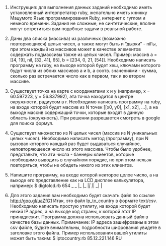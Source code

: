 1. Инструкция: для выполнения данных заданий необходимо иметь установленный интерпретатор ruby, желательно иметь книжку Мацумото Язык программирования Ruby, интернет с гуглом и немного времени. Задания не сложные, не синтетические, вполне могут встретиться вам подобные задачи в реальной работе.

2. Даны два списка (массива) из различных (возможно повторяющихся) целых чисел, а также могут быть и “дырки” - nil’ы, при этом каждый из массивов может в качестве элементов содержать подмассивы также из целых чисел. Пример: массив a = [[4, 19], nil, [32, 41], 65], b = [234, 0, 21, [54]]. Необходимо написать программу на ruby, на выходе которой будет хеш, ключами которого будут числа из обоих массивов a и b, а соотв. значениями - сумма, сколько раз встречается число как в первом, так и во втором массиве.

3. Существует точка на карте с координатами x и y (например, x = 60.597223, y =  56.837992), эта точка находится в центре окружности, радиусом в r. Необходимо написать программу на ruby, на входе которой будет массив из N точек [[x0, y0], [x1, x2], …], а на выходе массив содержащий точки, которые входят в данную область (окружность). При решении разрешается смотреть в google для поиска формул.

4. Существует множество из N целых чисел (массив из N уникальных целых чисел). Необходимо написать метод (программу), при N вызовах которого каждый раз будет выдаваться случайное, неповторяющееся число из этого массива. Чтобы было удобнее, представьте, что эти числа - баннеры клиентов, которые необходимо выводить в случайном порядке, но при этом нельзя повторяться, чтобы не обидеть никого из этих клиентов.

5. Напишите программу, на входе которой некторое целое число, а на выходе его представление как на LCD дисплее калькулятора, например:
    $ digtolcd.rb 654
      _   _
     |_  |_  |_|
     |_|  _|   |

6. Для этого задания вам необходимо будет скачать файл по ссылке http://goo.gl/uaZfG1
  Итак, это файл Ip_to_country в формате text/csv. Необходимо написать простую утилиту, на входе которой будет некий IP адрес, а на выходе код страны, к которой этот IP принадлежит. Программа должна использовать данный файл в качестве базы данных. Примечание: IP адреса зашифрованы в этом csv файле, будьте внимательны, подробности шифрования увидете в заголовке этого файла. Пример использования вашей утилиты может быть таким:
   $ iptocountry.rb 85.12.221.146
     RU
